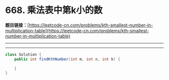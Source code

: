 # 668. 乘法表中第k小的数

**题目链接：**[https://leetcode-cn.com/problems/kth-smallest-number-in-multiplication-table](https://leetcode-cn.com/problems/kth-smallest-number-in-multiplication-table)

---

<Cards card="leetcode_668_kth-smallest-number-in-multiplication-table"></Cards>

---

```java
class Solution {
    public int findKthNumber(int m, int n, int k) {
        
    }
}
```
